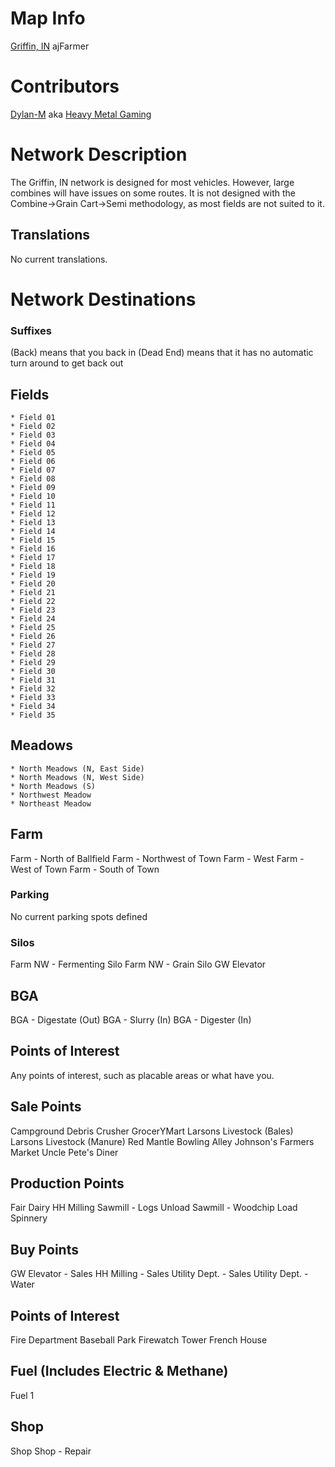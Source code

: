 # Map Info
[Griffin, IN](https://www.farming-simulator.com/mod.php?lang=en&country=us&mod_id=252262&title=fs2022)
ajFarmer

# Contributors
[Dylan-M](https://github.com/Dylan-M) aka [Heavy Metal Gaming](https://www.youtube.com/channel/UCFR1kTRqT_PrV97_sNCWHAA/)

# Network Description
The Griffin, IN network is designed for most vehicles. However, large combines will have issues on some routes. It is not designed with the Combine->Grain Cart->Semi methodology, as most fields are not suited to it.

## Translations
No current translations.

# Network Destinations
### Suffixes
(Back) means that you back in
(Dead End) means that it has no automatic turn around to get back out

## Fields
	* Field 01
	* Field 02
	* Field 03
	* Field 04
	* Field 05
	* Field 06
	* Field 07
	* Field 08
	* Field 09
	* Field 10
	* Field 11
	* Field 12
	* Field 13
	* Field 14
	* Field 15
	* Field 16
	* Field 17
	* Field 18
	* Field 19
	* Field 20
	* Field 21
	* Field 22
	* Field 23
	* Field 24
	* Field 25
	* Field 26
	* Field 27
	* Field 28
	* Field 29
	* Field 30
	* Field 31
	* Field 32
	* Field 33
	* Field 34
	* Field 35

## Meadows
	* North Meadows (N, East Side)
	* North Meadows (N, West Side)
	* North Meadows (S)
	* Northwest Meadow
	* Northeast Meadow

## Farm
Farm - North of Ballfield
Farm - Northwest of Town
Farm - West
Farm - West of Town
Farm - South of Town

### Parking
No current parking spots defined

### Silos
Farm NW - Fermenting Silo
Farm NW - Grain Silo
GW Elevator

## BGA
BGA - Digestate (Out)
BGA - Slurry (In)
BGA - Digester (In)

## Points of Interest
Any points of interest, such as placable areas or what have you.

## Sale Points
Campground
Debris Crusher
GrocerYMart
Larsons Livestock (Bales)
Larsons Livestock (Manure)
Red Mantle Bowling Alley
Johnson's Farmers Market
Uncle Pete's Diner

## Production Points
Fair Dairy
HH Milling
Sawmill - Logs Unload
Sawmill - Woodchip Load
Spinnery

## Buy Points
GW Elevator - Sales
HH Milling - Sales
Utility Dept. - Sales
Utility Dept. - Water

## Points of Interest
Fire Department
Baseball Park
Firewatch Tower
French House

## Fuel (Includes Electric & Methane)
Fuel 1

## Shop
Shop
Shop - Repair

